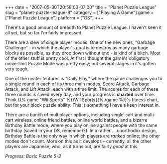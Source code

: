+++
date = "2007-05-30T20:58:03-07:00"
title = "Planet Puzzle League"
slug = "planet-puzzle-league-8"
category = ["Playing A Game"]
game = ["Planet Puzzle League"]
platform = ["DS"]
+++

There's a good amount of breadth to Planet Puzzle League.  I haven't seen it all yet, but so far I'm fairly impressed.

There are a slew of single player modes.  One of the new ones, "Garbage Challenge" - in which the player's goal is to destroy as many garbage blocks as possible, as they drop down without end - is kind of a bitch.  Most of the other stuff is pretty cool.  At first I thought the game's obligatory move-limit Puzzle Mode was pretty easy; but several stages in it's gotten very tough.

One of the neater features is "Daily Play," where the game challenges you to a single round in each of its three main modes, Score Attack, Garbage Attack, and Lift Attack, each with a time limit.  The scores for each of these three rounds is saved every day, and your progress is <b>charted</b> over time.  Think {{% game "Wii Sports" %}}Wii Sports{{% /game %}}'s fitness chart, but for your block puzzle ability.  This is something I have a keen interest in.

There are a bunch of multiplayer options, including single-cart and multi-cart wireless, online friend battles, online world battles, and a bizarre Birthday Battle mode, where you play online against people with the same birthday (saved in your DS, remember?).  In a rather ... unorthodox design, Birthday Battle is the only way in which players are <i>ranked</i> online; the other modes don't count.  More on this as it develops - currently, all the other players are Japanese, who, as it turns out, are fairly <i>good</i> at this.

<i>Progress: Basic Puzzle 5-3</i>